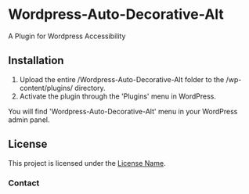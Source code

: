 # Wordpress-Auto-Decorative-Alt
A Plugin for Wordpress Accessibility 

## Installation

1. Upload the entire /Wordpress-Auto-Decorative-Alt folder to the /wp-content/plugins/ directory.
2. Activate the plugin through the 'Plugins' menu in WordPress.

You will find 'Wordpress-Auto-Decorative-Alt' menu in your WordPress admin panel.

## License

This project is licensed under the [License Name](LICENSE.md).

### Contact

